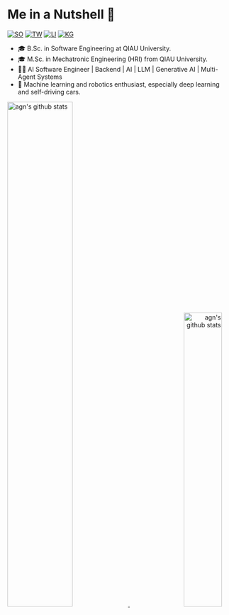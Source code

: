 # Me in a Nutshell 👋 

[![SO](https://img.shields.io/badge/stack%20overflow-FE7A16?logo=stack-overflow&logoColor=white&style=for-the-badge)](https://stackoverflow.com/users/3702377/benyamin-jafari)
[![TW](https://img.shields.io/badge/Twitter-1DA1F2?style=for-the-badge&logo=twitter&logoColor=white)](https://twitter.com/benyaminjmf)
[![LI](https://img.shields.io/badge/LinkedIn-0077B5?style=for-the-badge&logo=linkedin&logoColor=white)](http://www.linkedin.com/in/benyaminjmf)
[![KG](https://img.shields.io/badge/kaggle-4daedb.svg?style=for-the-badge)](https://www.kaggle.com/benyaminjmf)

 - 🎓 B.Sc. in Software Engineering at QIAU University.
 - 🎓 M.Sc. in Mechatronic Engineering (HRI) from QIAU University.
 - 🧑‍💻️ AI Software Engineer | Backend | AI | LLM | Generative AI | Multi-Agent Systems
 - 👀 Machine learning and robotics enthusiast, especially deep learning and self-driving cars.

<!--
[![agn's github stats](https://github-readme-stats.vercel.app/api?username=agn-7&show_icons=true&theme=gruvbox)](https://github.com/agn-7/agn-7)[![Top Langs](https://github-readme-stats.vercel.app/api/top-langs/?username=agn-7&layout=compact&theme=gruvbox)](https://github.com/agn-7/agn-7)
-->

<p>
    <a align="left" href="https://github.com/agn-7/agn-7">
        <img alt="agn's github stats"  width="54%" src="https://github-readme-stats.vercel.app/api?username=agn-7&show_icons=true&theme=gruvbox">
    </a>
    <a align="right" href="https://github.com/agn-7/agn-7">
        <img alt="agn's github stats"  width="41.2%" src="https://github-readme-stats.vercel.app/api/top-langs/?username=agn-7&layout=compact&theme=gruvbox">
    </a>
   <!--img src = "https://github-readme-streak-stats.herokuapp.com?user=agn-7&theme=onedark&hide_border=true"-->

</p>

